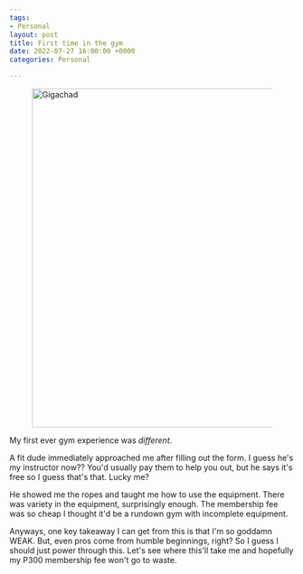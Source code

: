 ```yaml
---
tags:
- Personal
layout: post
title: First time in the gym
date: 2022-07-27 16:00:00 +0000
categories: Personal

---
```

<figure><img src="https://cdn.discordapp.com/attachments/993410728088305734/1002182080446337154/GigaChad.-.jpg" alt="Gigachad" style="width:600px;"> <figcaption></figcaption> </figure>

My first ever gym experience was _different_. 

A fit dude immediately approached me after filling out the form. I guess he's my instructor now?? You'd usually pay them to help you out, but he says it's free so I guess that's that. Lucky me? 

He showed me the ropes and taught me how to use the equipment. There was variety in the equipment, surprisingly enough. The membership fee was so cheap I thought it'd be a rundown gym with incomplete equipment.

Anyways, one key takeaway I can get from this is that I'm so goddamn WEAK. But, even pros come from humble beginnings, right? So I guess I should just power through this. Let's see where this'll take me and hopefully my P300 membership fee won't go to waste.